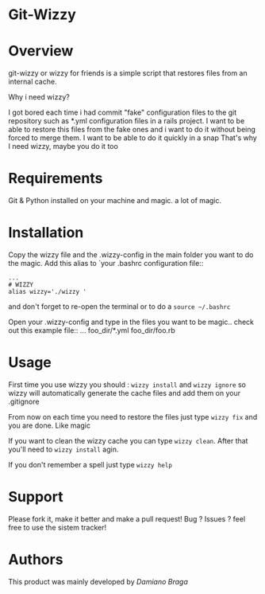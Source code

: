 Git-Wizzy
=========

Overview
========

git-wizzy or wizzy for friends is a simple script that restores files from an internal cache.

Why i need wizzy?

I got bored each time i had commit "fake" configuration files to the git repository such as *.yml configuration files
in a rails project.
I want to be able to restore this files from the fake ones and i want to do it without being forced to merge them.
I want to be able to do it quickly in a snap
That's why I need wizzy, maybe you do it too 

Requirements
============

Git & Python installed on your machine
and magic. a lot of magic.

Installation
============

Copy the wizzy file and the .wizzy-config in the main folder you want to do the magic.
Add this alias to `your .bashrc configuration file::

    ...
	# WIZZY
	alias wizzy='./wizzy '

and don't forget to re-open the terminal or to do a  ``source ~/.bashrc``

Open your .wizzy-config and type in the files you want to be magic.. check out this example file::
    ...
	foo_dir/*.yml
	foo_dir/foo.rb

Usage
============

First time you use wizzy you should : ``wizzy install`` and ``wizzy ignore`` so wizzy will automatically generate the cache files and add them on your .gitignore

From now on each time you need to restore the files just type ``wizzy fix`` and you are done. Like magic

If you want to clean the wizzy cache you can type ``wizzy clean``. After that you'll need to ``wizzy install`` agin.

If you don't remember a spell just type ``wizzy help``

Support
=======

Please fork it, make it better and make a pull request!
Bug ? Issues ? feel free to use the sistem tracker!

Authors
=======

This product was mainly developed by *Damiano Braga*

